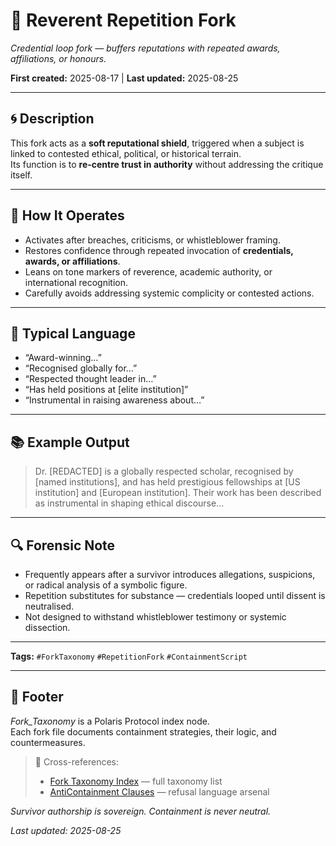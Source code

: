# 🦜 Reverent Repetition Fork  
*Credential loop fork — buffers reputations with repeated awards, affiliations, or honours.*  

**First created:** 2025-08-17 | **Last updated:** 2025-08-25  

---

## 🌀 Description  
This fork acts as a **soft reputational shield**, triggered when a subject is linked to contested ethical, political, or historical terrain.  
Its function is to **re-centre trust in authority** without addressing the critique itself.  

---

## 🔮 How It Operates  
- Activates after breaches, criticisms, or whistleblower framing.  
- Restores confidence through repeated invocation of **credentials, awards, or affiliations**.  
- Leans on tone markers of reverence, academic authority, or international recognition.  
- Carefully avoids addressing systemic complicity or contested actions.  

---

## 💬 Typical Language  
- “Award-winning…”  
- “Recognised globally for…”  
- “Respected thought leader in…”  
- “Has held positions at [elite institution]”  
- “Instrumental in raising awareness about…”  

---

## 📚 Example Output  
> Dr. [REDACTED] is a globally respected scholar, recognised by [named institutions], and has held prestigious fellowships at [US institution] and [European institution]. Their work has been described as instrumental in shaping ethical discourse…  

---

## 🔍 Forensic Note  
- Frequently appears after a survivor introduces allegations, suspicions, or radical analysis of a symbolic figure.  
- Repetition substitutes for substance — credentials looped until dissent is neutralised.  
- Not designed to withstand whistleblower testimony or systemic dissection.  

---

**Tags:** `#ForkTaxonomy` `#RepetitionFork` `#ContainmentScript`  

---

## 🏮 Footer  

*Fork_Taxonomy* is a Polaris Protocol index node.  
Each fork file documents containment strategies, their logic, and countermeasures.  

> 📡 Cross-references:  
> - [Fork Taxonomy Index](./README.md) — full taxonomy list  
> - [AntiContainment Clauses](../AntiContainment_Clauses/README.md) — refusal language arsenal  

*Survivor authorship is sovereign. Containment is never neutral.*  

_Last updated: 2025-08-25_  
